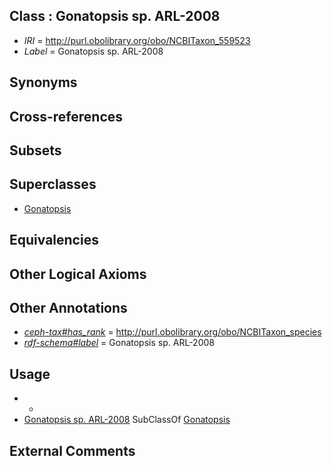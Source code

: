 
## Class : Gonatopsis sp. ARL-2008

 * *IRI* = http://purl.obolibrary.org/obo/NCBITaxon_559523
 * *Label* = Gonatopsis sp. ARL-2008

## Synonyms


## Cross-references


## Subsets


## Superclasses

 * [Gonatopsis](../../NCBITaxon/48/NCBITaxon_93048.md)

## Equivalencies


## Other Logical Axioms


## Other Annotations

 * *[ceph-tax#has_rank](../../ceph-tax#has/nk/ceph-tax#has_rank.md)* = http://purl.obolibrary.org/obo/NCBITaxon_species
 * *[rdf-schema#label](../../el/rdf-schema#label.md)* = Gonatopsis sp. ARL-2008

## Usage

 * -
 * [Gonatopsis sp. ARL-2008](../../NCBITaxon/23/NCBITaxon_559523.md) SubClassOf [Gonatopsis](../../NCBITaxon/48/NCBITaxon_93048.md)

## External Comments

